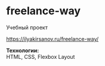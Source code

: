 # freelance-way
Учебный проект

https://ilyakirsanov.ru/freelance-way/

**Технологии:**  
HTML, CSS, Flexbox Layout

